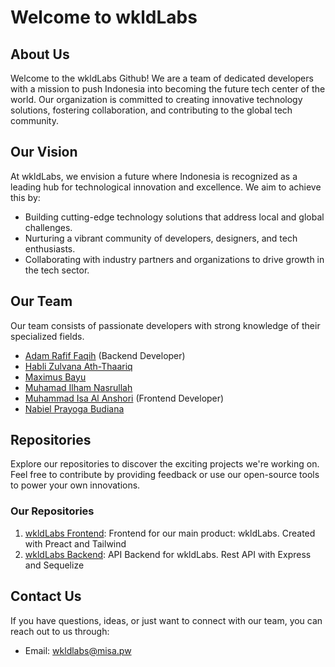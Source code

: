 # Welcome to wkldLabs

## About Us

Welcome to the wkldLabs Github! We are a team of dedicated developers with a mission to push Indonesia into becoming the future tech center of the world. Our organization is committed to creating innovative technology solutions, fostering collaboration, and contributing to the global tech community.

## Our Vision

At wkldLabs, we envision a future where Indonesia is recognized as a leading hub for technological innovation and excellence. We aim to achieve this by:

- Building cutting-edge technology solutions that address local and global challenges.
- Nurturing a vibrant community of developers, designers, and tech enthusiasts.
- Collaborating with industry partners and organizations to drive growth in the tech sector.

## Our Team

Our team consists of passionate developers with strong knowledge of their specialized fields.

- [Adam Rafif Faqih](https://github.com/AdamRFaqih) (Backend Developer)
- [Habli Zulvana Ath-Thaariq](https://github.com/HelloWorldYessir420)
- [Maximus Bayu](https://github.com/MaximusBayu)
- [Muhamad Ilham Nasrullah](https://github.com/nasrulilham)
- [Muhammad Isa Al Anshori](https://github.com/misaalanshori) (Frontend Developer)
- [Nabiel Prayoga Budiana](https://github.com/)

## Repositories

Explore our repositories to discover the exciting projects we're working on. Feel free to contribute by providing feedback or use our open-source tools to power your own innovations.

### Our Repositories

1. [wkldLabs Frontend](https://github.com/WKLD-Labs/frontend): Frontend for our main product: wkldLabs. Created with Preact and Tailwind
2. [wkldLabs Backend](https://github.com/WKLD-Labs/backend): API Backend for wkldLabs. Rest API with Express and Sequelize

## Contact Us

If you have questions, ideas, or just want to connect with our team, you can reach out to us through:

- Email: [wkldlabs@misa.pw](mailto:wkldlabs@misa.pw)
